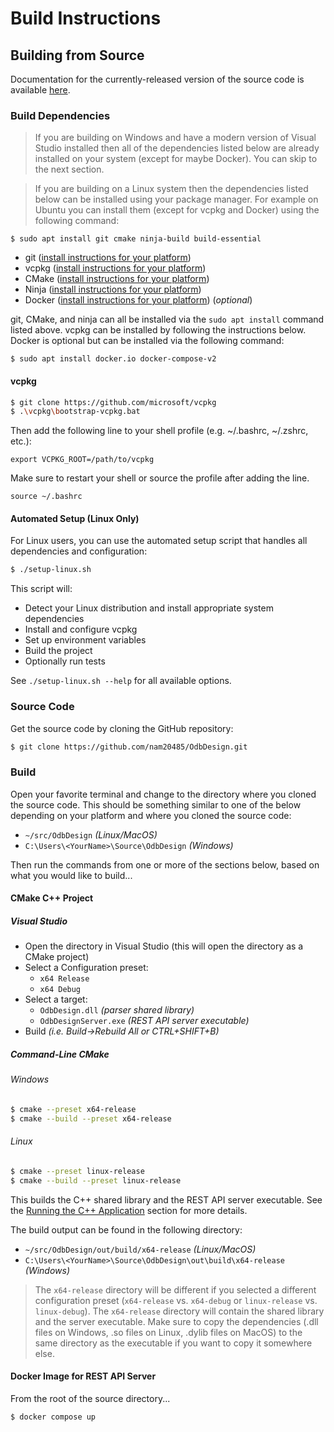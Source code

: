 # Build Instructions

## Building from Source

Documentation for the currently-released version of the source code is available [here](https://nam20485.github.io/OdbDesign/api).

### Build Dependencies

> If you are building on Windows and have a modern version of Visual Studio installed then all of the dependencies listed below are already installed on your system (except for maybe Docker). You can skip to the next section.

> If you are building on a Linux system then the dependencies listed below can be installed using your package manager. For example on Ubuntu you can install them (except for vcpkg and Docker) using the following command:

`$ sudo apt install git cmake ninja-build build-essential`

* git ([install instructions for your platform](https://git-scm.com/book/en/v2/Getting-Started-Installing-Git))
* vcpkg ([install instructions for your platform](https://vcpkg.io/en/getting-started.html))
* CMake ([install instructions for your platform](https://cliutils.gitlab.io/modern-cmake/chapters/intro/installing.html))
* Ninja ([install instructions for your platform](https://ninja-build.org/))
* Docker ([install instructions for your platform](https://docs.docker.com/get-docker/)) (*optional*)

git, CMake, and ninja can all be installed via the `sudo apt install` command listed above. vcpkg can be installed by following the instructions below. Docker is optional but can be installed via the following command:

`$ sudo apt install docker.io docker-compose-v2`

#### vcpkg

```Bash
$ git clone https://github.com/microsoft/vcpkg
$ .\vcpkg\bootstrap-vcpkg.bat
```

Then add the following line to your shell profile (e.g. ~/.bashrc, ~/.zshrc, etc.):

`export VCPKG_ROOT=/path/to/vcpkg`

Make sure to restart your shell or source the profile after adding the line.

`source ~/.bashrc`

#### Automated Setup (Linux Only)

For Linux users, you can use the automated setup script that handles all dependencies and configuration:

```Bash
$ ./setup-linux.sh
```

This script will:
- Detect your Linux distribution and install appropriate system dependencies
- Install and configure vcpkg
- Set up environment variables
- Build the project
- Optionally run tests

See `./setup-linux.sh --help` for all available options.

### Source Code

Get the source code by cloning the GitHub repository:

```Bash
$ git clone https://github.com/nam20485/OdbDesign.git
```

### Build

Open your favorite terminal and change to the directory where you cloned the source code. This should be something similar to one of the below depending on your platform and where you cloned the source code:

* `~/src/OdbDesign`                         *(Linux/MacOS)*
* `C:\Users\<YourName>\Source\OdbDesign`    *(Windows)*

Then run the commands from one or more of the sections below, based on what you would like to build...

#### CMake C++ Project

##### Visual Studio

* Open the directory in Visual Studio (this will open the directory as a CMake project)
* Select a Configuration preset:
  * `x64 Release`
  * `x64 Debug`
* Select a target:
  * `OdbDesign.dll` *(parser shared library)*
  * `OdbDesignServer.exe` *(REST API server executable)*
* Build *(i.e. Build->Rebuild All or CTRL+SHIFT+B)*

##### Command-Line CMake

###### Windows

```Bash
$ cmake --preset x64-release
$ cmake --build --preset x64-release
```

###### Linux

```Bash
$ cmake --preset linux-release
$ cmake --build --preset linux-release

```

This builds the C++ shared library and the REST API server executable. See the [Running the C++ Application](#running-the-c%2b%2b-application) section for more details.

The build output can be found in the following directory:

* `~/src/OdbDesign/out/build/x64-release`                         *(Linux/MacOS)*
* `C:\Users\<YourName>\Source\OdbDesign\out\build\x64-release`    *(Windows)*

>The `x64-release` directory will be different if you selected a different configuration preset (`x64-release` vs. `x64-debug` or `linux-release` vs. `linux-debug`). The `x64-release` directory will contain the shared library and the server executable. Make sure to copy the dependencies (.dll files on Windows, .so files on Linux, .dylib files on MacOS) to the same directory as the executable if you want to copy it somewhere else.

#### Docker Image for REST API Server

From the root of the source directory...

```Bash
$ docker compose up
```
